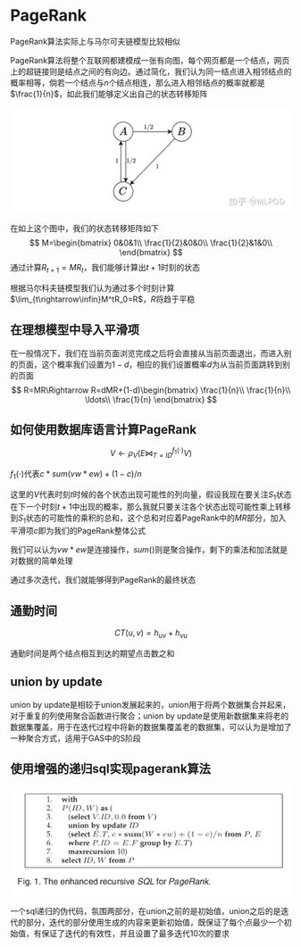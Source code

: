 # PageRank

PageRank算法实际上与马尔可夫链模型比较相似

PageRank算法将整个互联网都建模成一张有向图，每个网页都是一个结点，网页上的超链接则是结点之间的有向边。通过简化，我们认为同一结点进入相邻结点的概率相等，倘若一个结点与$n$个结点相连，那么进入相邻结点的概率就都是$\frac{1}{n}$，如此我们能够定义出自己的状态转移矩阵

![2](.\pic\2.jpg)

在如上这个图中，我们的状态转移矩阵如下
$$
M=\begin{bmatrix}
0&0&1\\
\frac{1}{2}&0&0\\
\frac{1}{2}&1&0\\
\end{bmatrix}
$$
通过计算$R_{t+1}=MR_t$，我们能够计算出$t+1$时刻的状态

根据马尔科夫链模型我们认为通过多个时刻计算$\lim_{t\rightarrow\infin}M^tR_0=R$，$R$将趋于平稳

## 在理想模型中导入平滑项

在一般情况下，我们在当前页面浏览完成之后将会直接从当前页面退出，而进入别的页面，这个概率我们设置为$1-d$，相应的我们设置概率$d$为从当前页面跳转到别的页面
$$
R=MR\Rightarrow R=dMR+(1-d)\begin{bmatrix}
\frac{1}{n}\\
\frac{1}{n}\\
\ldots\\
\frac{1}{n}
\end{bmatrix}
$$

## 如何使用数据库语言计算PageRank

$$
V\leftarrow\rho_V(E\bowtie^{f_1(\cdot)}_{T=ID}V)
$$

$f_1(\cdot)$代表$c*sum(vw*ew)+(1-c)/n$

这里的$V$代表时刻$t$时候的各个状态出现可能性的列向量，假设我现在要关注$S_1$状态在下一个时刻$t+1$中出现的概率，那么我就只要关注各个状态出现可能性乘上转移到$S_1$状态的可能性的乘积的总和，这个总和对应着PageRank中的$MR$部分，加入平滑项$c$即为我们的PageRank整体公式

我们可以认为$vw*ew$是连接操作，$sum()$则是聚合操作，剩下的乘法和加法就是对数据的简单处理

通过多次迭代，我们就能够得到PageRank的最终状态

## 通勤时间

$$
CT(u,v)=h_{uv}+h_{vu}
$$

通勤时间是两个结点相互到达的期望点击数之和

## union by update

union by update是相较于union发展起来的，union用于将两个数据集合并起来，对于重复的列使用聚合函数进行聚合；union by update是使用新数据集来将老的数据集覆盖，用于在迭代过程中将新的数据集覆盖老的数据集，可以认为是增加了一种聚合方式，适用于GAS中的S阶段

## 使用增强的递归sql实现pagerank算法

![](./pic/3.png)

一个sql递归的伪代码，氛围两部分，在union之前的是初始值，union之后的是迭代的部分，迭代的部分使用生成的内容来更新初始值，既保证了每个点最少一个初始值，有保证了迭代的有效性，并且设置了最多迭代10次的要求

## 
